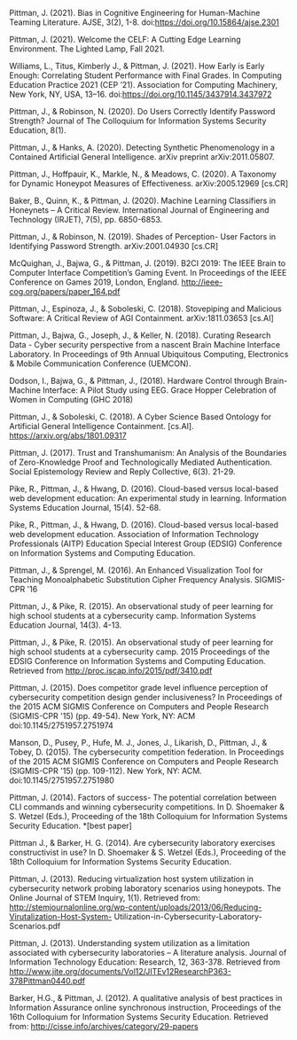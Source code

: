 Pittman, J. (2021). Bias in Cognitive Engineering for Human-Machine Teaming Literature. AJSE, 3(2), 1-8. doi:https://doi.org/10.15864/ajse.2301

Pittman, J. (2021). Welcome the CELF: A Cutting Edge Learning Environment. The Lighted Lamp, Fall 2021.

Williams, L., Titus, Kimberly J., & Pittman, J. (2021). How Early is Early Enough: Correlating Student Performance with Final Grades. In Computing Education Practice 2021 (CEP ’21). Association for Computing Machinery, New York, NY, USA, 13–16. doi:https://doi.org/10.1145/3437914.3437972

Pittman, J., & Robinson, N. (2020). Do Users Correctly Identify Password Strength? Journal of The Colloquium for Information Systems Security Education, 8(1).

Pittman, J., & Hanks, A. (2020). Detecting Synthetic Phenomenology in a Contained Artificial General Intelligence. arXiv preprint arXiv:2011.05807.

Pittman, J., Hoffpauir, K., Markle, N., & Meadows, C. (2020). A Taxonomy for Dynamic Honeypot Measures of Effectiveness. arXiv:2005.12969 [cs.CR]

Baker, B., Quinn, K., & Pittman, J. (2020). Machine Learning Classifiers in Honeynets – A Critical Review. International Journal of Engineering and Technology (IRJET), 7(5), pp. 6850-6853.

Pittman, J., & Robinson, N. (2019). Shades of Perception- User Factors in Identifying Password Strength. arXiv:2001.04930 [cs.CR]

McQuighan, J., Bajwa, G., & Pittman, J. (2019). B2CI 2019: The IEEE Brain to Computer Interface Competition’s Gaming Event. In Proceedings of the IEEE Conference on Games 2019, London, England. http://ieee-cog.org/papers/paper_164.pdf

Pittman, J., Espinoza, J., & Soboleski, C. (2018). Stovepiping and Malicious Software: A Critical Review of AGI Containment. arXiv:1811.03653 [cs.AI]

Pittman, J., Bajwa, G., Joseph, J., & Keller, N. (2018). Curating Research Data - Cyber security perspective from a nascent Brain Machine Interface Laboratory. In Proceedings of 9th Annual Ubiquitous Computing, Electronics & Mobile Communication Conference (UEMCON).
 
Dodson, I., Bajwa, G., & Pittman, J., (2018). Hardware Control through Brain-Machine Interface: A Pilot Study using EEG. Grace Hopper Celebration of Women in Computing (GHC 2018)

Pittman, J., & Soboleski, C. (2018). A Cyber Science Based Ontology for Artificial General Intelligence Containment. [cs.AI]. https://arxiv.org/abs/1801.09317

Pittman, J. (2017). Trust and Transhumanism: An Analysis of the Boundaries of Zero-Knowledge Proof and Technologically Mediated Authentication. Social Epistemology Review and Reply Collective, 6(3). 21-29.

Pike, R., Pittman, J., & Hwang, D. (2016). Cloud-based versus local-based web development education: An experimental study in learning. Information Systems Education Journal, 15(4). 52-68.

Pike, R., Pittman, J., & Hwang, D. (2016). Cloud-based versus local-based web development
education. Association of Information Technology Professionals (AITP) Education Special Interest Group (EDSIG) Conference on Information Systems and Computing Education.

Pittman, J., & Sprengel, M. (2016). An Enhanced Visualization Tool for Teaching Monoalphabetic Substitution Cipher Frequency Analysis. SIGMIS-CPR '16

Pittman, J., & Pike, R. (2015). An observational study of peer learning for high school students at a cybersecurity camp. Information Systems Education Journal, 14(3). 4-13.

Pittman, J., & Pike, R. (2015). An observational study of peer learning for high school students at a cybersecurity camp. 2015 Proceedings of the EDSIG Conference on Information Systems and Computing Education. Retrieved from http://proc.iscap.info/2015/pdf/3410.pdf

Pittman, J. (2015). Does competitor grade level influence perception of cybersecurity competition design gender inclusiveness? In Proceedings of the 2015 ACM SIGMIS Conference on Computers and People Research (SIGMIS-CPR '15) (pp. 49-54). New York, NY: ACM doi:10.1145/2751957.2751974

Manson, D., Pusey, P., Hufe, M. J., Jones, J., Likarish, D., Pittman, J., & Tobey, D. (2015). The cybersecurity competition federation. In Proceedings of the 2015 ACM SIGMIS Conference on Computers and People Research (SIGMIS-CPR '15) (pp. 109-112). New York, NY: ACM. doi:10.1145/2751957.2751980

Pittman, J. (2014). Factors of success- The potential correlation between CLI commands and winning cybersecurity competitions. In D. Shoemaker & S. Wetzel (Eds.), Proceeding of the 18th Colloquium for Information Systems Security Education. *[best paper]

Pittman J., & Barker, H. G. (2014). Are cybersecurity laboratory exercises constructivist in use? In D. Shoemaker & S. Wetzel (Eds.), Proceeding of the 18th Colloquium for Information Systems Security Education.

Pittman, J. (2013). Reducing virtualization host system utilization in cybersecurity network probing laboratory scenarios using honeypots. The Online Journal of STEM Inquiry, 1(1). Retrieved from: http://stemjournalonline.org/wp-content/uploads/2013/06/Reducing-Virutalization-Host-System- Utilization-in-Cybersecurity-Laboratory-Scenarios.pdf
 
Pittman, J. (2013). Understanding system utilization as a limitation associated with cybersecurity laboratories – A literature analysis. Journal of Information Technology Education: Research, 12, 363-378. Retrieved from http://www.jite.org/documents/Vol12/JITEv12ResearchP363-378Pittman0440.pdf

Barker, H.G., & Pittman, J. (2012). A qualitative analysis of best practices in Information Assurance online synchronous instruction, Proceedings of the 16th Colloquium for Information Systems Security Education. Retrieved from: http://cisse.info/archives/category/29-papers
